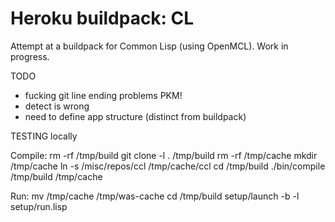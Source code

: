 Heroku buildpack: CL
=======================

Attempt at a buildpack for Common Lisp (using OpenMCL). Work in progress.

TODO
- fucking git line ending problems PKM!
- detect is wrong
- need to define app structure (distinct from buildpack)


TESTING locally

Compile:
rm -rf /tmp/build
git clone -l . /tmp/build
rm -rf /tmp/cache
mkdir /tmp/cache
ln -s /misc/repos/ccl /tmp/cache/ccl
cd /tmp/build
./bin/compile /tmp/build /tmp/cache

Run:
mv /tmp/cache /tmp/was-cache 
cd /tmp/build
setup/launch -b -l setup/run.lisp

